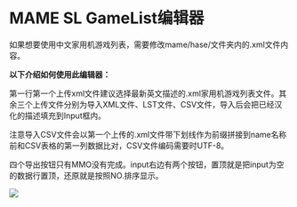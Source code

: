 # MAME SL GameList编辑器

如果想要使用中文家用机游戏列表，需要修改mame/hase/文件夹内的.xml文件内容。

**以下介绍如何使用此编辑器：**

第一行第一个上传xml文件建议选择最新英文描述的.xml家用机游戏列表文件。其余三个上传文件分别为导入XML文件、LST文件、CSV文件，导入后会把已经汉化的描述填充到Input框内。

注意导入CSV文件会以第一个上传的.xml文件带下划线作为前缀拼接到name名称前和CSV表格的第一列数据比对，CSV文件编码需要时UTF-8。

四个导出按钮只有MMO没有完成。input右边有两个按钮，置顶就是把input为空的数据行置顶，还原就是按照NO.排序显示。

![](https://wolffy1998.github.io/MAME-SL-GameList/image/image.png)

